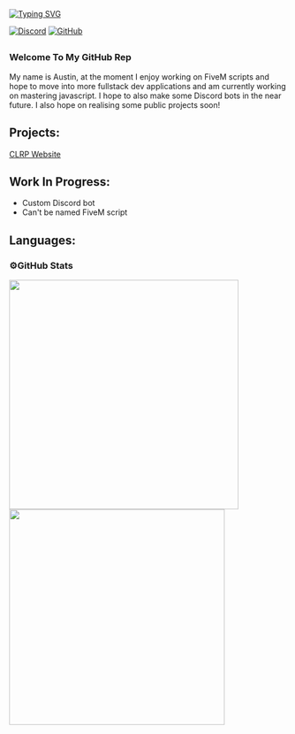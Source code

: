 <div allign=left>
<a href="https://git.io/typing-svg"><img src="https://readme-typing-svg.demolab.com?font=Kanit&weight=500&size=50&duration=2500&pause=100&color=F7F7F7&vCenter=true&random=false&width=435&lines=Hello!+%F0%9F%91%8B;Im+Austin" alt="Typing SVG" /></a>
</div>

[![Discord](https://img.shields.io/badge/Discord-%235865F2.svg?style=for-the-badge&logo=discord&logoColor=white)](https://discord.gg/NVhMrrVhxU) [![GitHub](https://img.shields.io/badge/github-%23121011.svg?style=for-the-badge&logo=github&logoColor=white)](https://github.com/xAustinn)

##

### Welcome To My GitHub Rep

My name is Austin, at the moment I enjoy working on FiveM scripts and hope to move into more fullstack dev applications and am currently working on mastering javascript. I hope 
to also make some Discord bots in the near future. I also hope on realising some public projects soon!

## Projects:
<div>
  <a href="https://clrp.info" target="_blank">CLRP Website</a>
</div>

## Work In Progress:
- Custom Discord bot
- Can't be named FiveM script

## Languages:


### ⚙️GitHub Stats
<div>
  <img width=415 src="https://streak-stats.demolab.com/?user=xAustinn&count_private=true">
  <img width=390 src="https://github-readme-stats-orcin-alpha.vercel.app/api/?username=xAustinn&show_icons=true&border-radius=10&size_weight=0.5&count_weight=0.5&rank_icon=github&count_private=true" />
</div>
